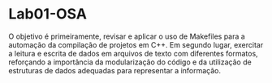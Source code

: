 # Lab01-OSA
O objetivo é primeiramente, revisar e aplicar o uso de Makefiles para a automação da compilação de projetos em C++. Em segundo lugar, exercitar a leitura e escrita de dados em arquivos de texto com diferentes formatos, reforçando a importância da modularização do código e da utilização de estruturas de dados adequadas para representar a informação.
